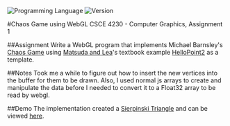 <!-- using shields.io for status buttons -->
![Programming Language](https://img.shields.io/badge/Language-Javascript-black.svg)
![Version](https://img.shields.io/badge/Version-v1-blue.svg)


#Chaos Game using WebGL
CSCE 4230 - Computer Graphics, Assignment 1

##Assignment
Write a WebGL program that implements Michael Barnsley's [Chaos Game](https://en.wikipedia.org/wiki/Chaos_game) using [Matsuda and Lea](https://sites.google.com/site/webglbook/)'s textbook example [HelloPoint2](http://rodger.global-linguist.com/webgl/ch02/HelloPoint2.html) as a template.

##Notes
Took me a while to figure out how to insert the new vertices into the buffer for them to be drawn. Also, I used normal js arrays to create and manipulate the data before I needed to convert it to a Float32 array to be read by webgl.

##Demo
The implementation created a [Sierpinski Triangle](https://en.wikipedia.org/wiki/Sierpinski_triangle) and can be viewed [here](#).
[](screenshot.png "screenshot")

